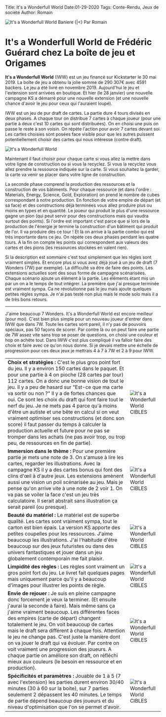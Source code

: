 Title: It's a Wonderfull World
Date:01-29-2020
Tags: Conte-Rendu, Jeux de société
Author: Romain

![It's a Wonderfull World Baniere](/_images/images/IWW_fond.jpg)
{|<} Par Romain

# It's a Wonderfull World de Frédéric Guérard chez La boîte de jeu et Origames

**It's a Wonderfull World** (IWW) est un jeu financé sur Kickstarter le 30 mai 2019. La boîte de jeu a obtenu la jolie somme de 290 307€ avec 4591 backers. Le jeu a été livré en novembre 2019. Aujourd'hui le jeu et l'extension sont arrivées en boutique. Et hier (le 28 janvier) une nouvelle campagne KS a démarré pour une nouvelle extension (et une nouvelle chance d'avoir le jeu pour ceux qui l'auraient loupé). 

IWW est un jeu de pur draft de cartes. La partie dure 4 tours divisés en deux phases. A chaque tour on distribue 7 cartes à chaque joueur (pour une partie à deux c'est 10 cartes qui sont distribuées). On en choisi une puis on passe le reste à son voisin. On répète l'action pour avoir 7 cartes devant soi. Les cartes choisies sont posées face visible pour que les autres puissent potentiellement choisir des cartes qui nous intéresse (contre draft). 

![It's a Wonderfull World](/_images/images/IWW.png) 

Maintenant il faut choisir pour chaque carte si vous allez la mettre dans votre ligne de construction ou si vous la recyclez. Si vous la recyclez vous allez prendre la ressource indiquée sur la carte. Si vous souhaitez la garder, la carte va venir se placer dans votre ligne de construction. 

La seconde phase comprend la production des ressources et la construction de vos bâtiments. Pour chaque ressource (et dans l'ordre : Materials, Energy, Science, Gold, Exploration) on prend le nombre de cubes correspondant à notre production. En fonction de votre empire de départ (et sa face) et des constructions déjà terminées vous allez produire plus ou moins en types et en quantité. Le joueur qui produit le plus d'une ressource gagne un pion (qui peut servir pour des constructions mais qui vaudra surtout des points). Si l'ordre est important c'est parce que si lors de la production de l'énergie je termine la construction d'un bâtiment qui produit de l'or. Il va produire dès ce tour ! Et là on arrive à la partie combo qui est très importante dans ce jeu. On répète ces deux phases pendant les quatre tours. A la fin on compte les points qui correspondent aux valeurs des cartes et des pions (les ressources stockées en valent rien). 

Si la description est sommaire c'est tout simplement que les règles sont vraiment simples. Et encore plus si vous avez déjà joué à un jeu de draft (7 Wonders (7W) par exemple). La difficulté va être de faire des points. 
Les extensions actuelles sont des sous forme de campagne scénarisées. Chaque scénario ajoute un élément à la partie. Les éléments étant mis un par un on a le temps de tout intégrer. La première que j'ai presque terminée est vraiment sympa. Ca ne révolutionne pas le jeu mais ajoute quelques petites règles sympa. Je n'ai pas testé non plus mais le mode solo mais il a de très bons retours. 

---

J'aime beaucoup 7 Wonders. It's a Wonderfull World est encore meilleur (pour moi). C'est bien plus simple pour un nouveau joueur d'entrer dans IWW que dans 7W. Toute les cartes sont pareil, il n'y pas de pouvoirs spéciaux, pas 50 façons de scorer. Par contre là ou on peut faire une partie de 7W assez vite sans trop se poser de questions, on choisi une couleur et hop on achète tout. Dans IWW c'est plus compliqué il va falloir faire des choix et faire avec ce qu'on nous donne. Si je devais mettre une échelle de progression pour ces deux jeux je mettrais 4 à 7 à 7W et 2 à 9 pour IWW. 

|       |  |
| ----------- | ----------- |
| **Choix et stratégies :** C'est le plus gros point fort du jeu. Il y a environ 150 cartes dans le paquet. Et pour une partie à 4 on pioche (28 cartes par tour) 112 cartes. On a donc une bonne vision de tout le jeu. Il y a peu de hasard sur "Est-ce que ma carte va sortir ou non ?" Il y a de fortes chances que oui. Ce sont les choix du draft qui font faire tout le nerf du jeu. Je ne mets pas 4 parce qu'à moins d'être un autiste et une bête en calcul si on veut vraiment optimiser ses constructions (et donc son score) il faut passer du temps à calculer la production actuelle et future pour ne pas se tromper dans les achats (ne pas avoir trop, ou trop peu, de ressources en fin de partie).      | ![It's a Wonderfull World CIBLES](/_images/logos/Note_Jurande_3.png)       |
| **Immersion dans le thème :** Pour une première partie je mets une note de 3. On s'amuse à lire les cartes, regarder les illustrations. Avec la campagne KS il y a des cartes bonus qui font des clins d'œil à d'autre jeux. Les extensions amènent aussi une vision un poil scénarisée au jeu. Mais je pense qu'on arrive vite à une note de 2 voir 1. On va pas se voiler la face c'est un jeu très calculatoire. Il serait abstrait sans illustration ça serait pareil (ou presque).  | ![It's a Wonderfull World CIBLES](/_images/logos/Note_Jurande_3.png) |
| **Beauté du matériel :** Le matériel est de superbe qualité. Les cartes sont vraiment sympa, tout le carton est bien épais. La version KS apporte des petites coupelles pour les ressources. J'aime beaucoup les illustrations. J'ai l'habitude d'être beaucoup sur des jeux futuristes ou dans des univers fantastiques et jouer dans un jeu globalement contemporain me fait plaisir.   | ![It's a Wonderfull World CIBLES](/_images/logos/Note_Jurande_4.png) |
|**Limpidité des règles :** Les règles sont vraiment un gros point fort du jeu. Le livret fait quelques pages mais uniquement parce qu'il y a beaucoup d'images pour illustrer les points de règle.|![It's a Wonderfull World CIBLES](/_images/logos/Note_Jurande_4.png) |
|**Envie de rejouer :** Je suis en pleine campagne donc forcement je veux la terminer. (Et ensuite j'aurai la seconde à faire). Mais même sans ça j'aime vraiment beaucoup. Les différentes faces des empires (carte de départ) changent totalement le jeu. On voit beaucoup de cartes mais le draft sera différent à chaque fois. Attention le jeu ne change pas. C'est juste la manière dont on va jouer le draft qui va évoluer. Par contre on voit vraiment une progression des joueurs. A chaque partie on améliore son draft, on réfléchi mieux aux couleurs (le besoin en ressource et en production).|![It's a Wonderfull World CIBLES](/_images/logos/Note_Jurande_3.png) |
|**Spécificités et paramètres :** Jouable de 1 à 5 (7 avec l'extension) les parties durent environ 30/40 minutes (30 à 60 sur la boite), sur 7 parties seulement 2 dépassent les 40 minutes. Le temps de partie dépend beaucoup des joueurs et du niveau d'optimisation que l'on se permet d'avoir.|![It's a Wonderfull World CIBLES](/_images/logos/Note_Jurande_4.png) |
 